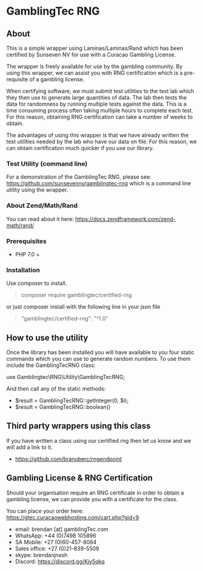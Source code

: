 # GamblingTec RNG

## About
This is a simple wrapper using Laminas/Laminas/Rand which has been certified by Sunseven NV for use with
a Curacao Gambling License.

The wrapper is freely available for use by the gambling community. By using this wrapper, we can assist you
with RNG certification which is a pre-requisite of a gambling license.

When certifying software, we must submit test utilities to the test lab which they then use to generate large quantities
of data. The lab then tests the data for randomness by running multiple tests against the data. This is a time consuming
process often taking multiple hours to complete each test. For this reason, obtaining RNG certification can take a 
number of weeks to obtain.

The advantages of using this wrapper is that we have already written the test utilities needed by the lab who have our data
on file. For this reason, we can obtain certification much quicker if you use our library.

### Test Utility (command line)

For a demonstration of the GamblingTec RNG, please see: https://github.com/sunsevennv/gamblingtec-rng which is a 
command line utility using the wrapper.

### About Zend/Math/Rand

You can read about it here: https://docs.zendframework.com/zend-math/rand/

### Prerequisites

- PHP 7.0 +

### Installation

Use composer to install.

> composer require gamblingtec/certified-rng

or just composer install with the following line in your json file

> "gamblingtec/certified-rng": "^1.0"

## How to use the utility
Once the library has been installed you will have available to you four static commands which you can use to generate random numbers.
To use them include the GamblingTecRNG class:

use Gamblingtec\RNG\Utility\GamblingTecRNG;

And then call any of the static methods:

- $result = GamblingTecRNG::getInteger(0, $i);
- $result = GamblingTecRNG::boolean()

## Third party wrappers using this class
If you have written a class using our certified rng then let us know and we will add a link to it.
* https://github.com/branoberc/rngendpoint

## Gambling License & RNG Certification

Should your organisation require an RNG certificate in order to obtain a gambling license, we can provide you with 
a certificate for the class.

You can place your order here: https://gtec.curacaowebhosting.com/cart.php?gid=9

* email: brendan [at] gamblingTec.com
* WhatsApp: +44 (0)7498 105896
* SA Mobile: +27 (0)60-457-8084
* Sales office: +27 (0)21-839-5509
* skype: brendanjnash
* Discord: https://discord.gg/Kjy5qkq

